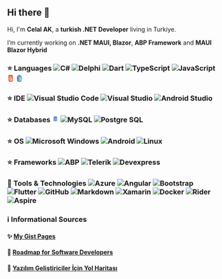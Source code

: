 ## Hi there 👋
Hi, I'm **Celal AK**, a **turkish .NET Developer** living in Turkiye. 

I’m currently working on **.NET MAUI, Blazor**, **ABP Framework** and **MAUI Blazor Hybrid**

### :star: Languages          <img width="16" height="16" alt="C#" src="https://github.com/get-icon/geticon/blob/master/icons/c-sharp.svg"> <img width="16" height="16" alt="Delphi" src="https://github.com/get-icon/geticon/blob/master/icons/delphi.svg"> <img width="16" height="16" alt="Dart" src="https://github.com/get-icon/geticon/blob/master/icons/dart.svg"> <img width="16" height="16" alt="TypeScript" src="https://github.com/get-icon/geticon/blob/master/icons/typescript-icon.svg"> <img width="16" height="16" alt="JavaScript" src="https://github.com/get-icon/geticon/blob/master/icons/javascript.svg"> <img width="16" height="16" alt="HTML" src="https://raw.githubusercontent.com/github/explore/80688e429a7d4ef2fca1e82350fe8e3517d3494d/topics/html/html.png"> <img width="16" height="16" alt="css" src="https://raw.githubusercontent.com/github/explore/80688e429a7d4ef2fca1e82350fe8e3517d3494d/topics/css/css.png"> 

### :star: IDE                <img width="16" height="16" alt="Visual Studio Code" src="https://github.com/get-icon/geticon/blob/master/icons/visual-studio-code.svg"> <img width="16" height="16" alt="Visual Studio" src="https://github.com/get-icon/geticon/blob/master/icons/visual-studio.svg"> <img width="16" height="16" alt="Android Studio" src="https://upload.wikimedia.org/wikipedia/commons/thumb/5/51/Android_Studio_Logo_2024.svg/800px-Android_Studio_Logo_2024.svg.png">

### :star: Databases          <img width="16" height="16" alt="Sql" src="https://raw.githubusercontent.com/github/explore/80688e429a7d4ef2fca1e82350fe8e3517d3494d/topics/sql/sql.png"> <img width="16" height="16" alt="MySQL" src="https://github.com/get-icon/geticon/blob/master/icons/mysql.svg"> <img width="16" height="16" alt="Postgre SQL" src="https://github.com/get-icon/geticon/blob/master/icons/postgresql.svg">

### :star: OS                 <img width="16" height="16" alt="Microsoft Windows" src="https://github.com/get-icon/geticon/blob/master/icons/microsoft-windows.svg"> <img width="16" height="16" alt="Android" src="https://github.com/get-icon/geticon/blob/master/icons/android-icon.svg"> <img width="16" height="16" alt="Linux" src="https://github.com/get-icon/geticon/blob/master/icons/linux-tux.svg">

### :star: Frameworks         <img width="16" height="16" alt="ABP" src="https://avatars.githubusercontent.com/u/42068324?s=200&v=4"> <img width="16" height="16" alt="Telerik" src="https://github.com/user-attachments/assets/9e0a7e26-4638-46d3-bc24-ec5b28994186"> <img width="16" height="16" alt="Devexpress" src="https://github.com/user-attachments/assets/97f452f3-2a11-4a5e-bbee-d4fc9797ab00">

### 🧰 Tools & Technologies <img width="16" height="16" alt="Azure" src="https://github.com/get-icon/geticon/blob/master/icons/azure-icon.svg"> <img width="16" height="16" alt="Angular" src="https://github.com/get-icon/geticon/blob/master/icons/angular-icon.svg"> <img width="16" height="16" alt="Bootstrap" src="https://github.com/get-icon/geticon/blob/master/icons/bootstrap.svg"> <img width="16" height="16" alt="Flutter" src="https://github.com/get-icon/geticon/blob/master/icons/flutter.svg"> <img width="16" height="16" alt="GitHub" src="https://github.com/get-icon/geticon/blob/master/icons/github.svg"> <img width="16" height="16" alt="Markdown" src="https://github.com/get-icon/geticon/blob/master/icons/markdown.svg"> <img width="16" height="16" alt="Xamarin" src="https://github.com/get-icon/geticon/blob/master/icons/xamarin.svg"> <img width="16" height="16" alt="Docker" src="https://github.com/get-icon/geticon/blob/master/icons/docker-icon.svg"> <img width="16" height="16" alt="Rider" src="https://resources.jetbrains.com/storage/products/rider/img/meta/rider_logo_300x300.png"> <img width="16" height="16" alt="Aspire" src="https://github.com/user-attachments/assets/0dc0e7b8-b64c-4e5f-9ea4-586d501a63f7">

### ℹ️ Informational Sources 
#### ✨ [My Gist Pages](https://gist.github.com/dolunay) 
#### 🌱 [Roadmap for Software Developers](https://gist.github.com/dolunay/3f2b5d2b25ede5296cdbf9f458a79ea0#file-roadmap-for-software-developers-md)
#### 🌱 [Yazılım Geliştiriciler İçin Yol Haritası](https://gist.github.com/dolunay/3f2b5d2b25ede5296cdbf9f458a79ea0#file-yazilim-gelistiriciler-icin-yol-haritasi-md)

<!--
**dolunay/dolunay** is a ✨ _special_ ✨ repository because its `README.md` (this file) appears on your GitHub profile.

Here are some ideas to get you started:

- 🔭 I’m currently working on ...
- 🌱 I’m currently learning ...
- 👯 I’m looking to collaborate on ...
- 🤔 I’m looking for help with ...
- 💬 Ask me about ...
- 📫 How to reach me: ...
- 😄 Pronouns: ...
- ⚡ Fun fact: ...

<img width="30" height="30" alt="Git" src="https://raw.githubusercontent.com/github/explore/80688e429a7d4ef2fca1e82350fe8e3517d3494d/topics/git/git.png">
<img width="30" height="30" alt="POEditor" src="https://github.com/get-icon/geticon/blob/master/icons/poeditor.svg">
-->
